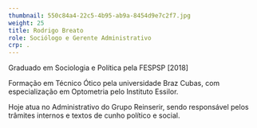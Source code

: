 ```yaml
---
thumbnail: 550c84a4-22c5-4b95-ab9a-8454d9e7c2f7.jpg
weight: 25
title: Rodrigo Breato
role: Sociólogo e Gerente Administrativo
crp: .
---
```

Graduado em Sociologia e Política pela FESPSP \[2018]

Formação em Técnico Ótico pela universidade Braz Cubas, com especialização em Optometria pelo Instituto Essilor. 

Hoje atua no Administrativo do Grupo Reinserir, sendo responsável pelos trâmites internos e textos de cunho político e social.